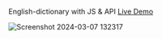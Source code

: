  English-dictionary with JS & API [Live Demo](https://davit2605.github.io/English-dictionary/)

 ![Screenshot 2024-03-07 132317](https://github.com/Davit2605/English-dictionary/assets/125227660/86f960f4-28f0-4f87-b4ca-4144739c75c4)

